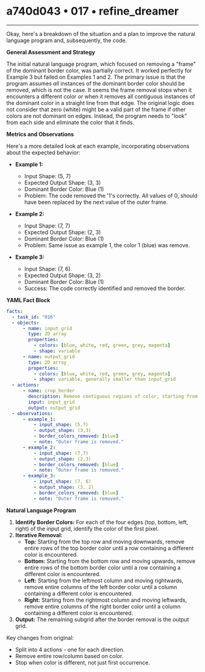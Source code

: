 # a740d043 • 017 • refine_dreamer

---
Okay, here's a breakdown of the situation and a plan to improve the natural language program and, subsequently, the code.

**General Assessment and Strategy**

The initial natural language program, which focused on removing a "frame" of the dominant border color, was partially correct. It worked perfectly for Example 3 but failed on Examples 1 and 2. The primary issue is that the program assumes *all* instances of the dominant border color should be removed, which is not the case. It seems the frame removal stops when it encounters a different color *or* when it removes all contiguous instances of the dominant color in a straight line from that edge. The original logic does not consider that zero (white) might be a valid part of the frame if other colors are not dominant on edges. Instead, the program needs to "look" from each side and eliminate the color that it finds.

**Metrics and Observations**

Here's a more detailed look at each example, incorporating observations about the expected behavior:

*   **Example 1:**
    *   Input Shape: (5, 7)
    *   Expected Output Shape: (3, 3)
    *   Dominant Border Color: Blue (1)
    *   Problem: The code removed the '1's correctly. All values of 0, should
        have been replaced by the next value of the outer frame.

*   **Example 2:**
    *   Input Shape: (7, 7)
    *   Expected Output Shape: (2, 3)
    *   Dominant Border Color: Blue (1)
    *   Problem: Same issue as example 1, the color 1 (blue) was remove.

*   **Example 3:**
    *   Input Shape: (7, 6)
    *   Expected Output Shape: (3, 2)
    *   Dominant Border Color: Blue (1)
    *   Success: The code correctly identified and removed the border.

**YAML Fact Block**

```yaml
facts:
  - task_id: "016"
  - objects:
      - name: input_grid
        type: 2D array
        properties:
          - colors: [blue, white, red, green, grey, magenta]
          - shape: variable
      - name: output_grid
        type: 2D array
        properties:
          - colors: [blue, white, red, green, grey, magenta]
          - shape: variable, generally smaller than input_grid
  - actions:
      - name: crop_border
        description: Remove contiguous regions of color, starting from each edge, stopping if different color is found, or if contiguos line is removed.
        input: input_grid
        output: output_grid
  - observations:
      - example_1:
          - input_shape: (5,7)
          - output_shape: (3,3)
          - border_colors_removed: [blue]
          - note: "Outer frame is removed."
      - example_2:
          - input_shape: (7,7)
          - output_shape: (2,3)
          - border_colors_removed: [blue]
          - note: "Outer frame is removed."
      - example_3:
          - input_shape: (7, 6)
          - output_shape: (3, 2)
          - border_colors_removed: [blue]
          - note: "Outer frame is removed."
```

**Natural Language Program**

1.  **Identify Border Colors:** For each of the four edges (top, bottom, left, right) of the input grid, identify the color of the first pixel.
2.  **Iterative Removal:**
    *   **Top:** Starting from the top row and moving downwards, remove entire rows of the top border color until a row containing a different color is encountered.
    *   **Bottom:** Starting from the bottom row and moving upwards, remove entire rows of the bottom border color until a row containing a different color is encountered.
    *   **Left:** Starting from the leftmost column and moving rightwards, remove entire columns of the left border color until a column containing a different color is encountered.
    *   **Right:** Starting from the rightmost column and moving leftwards, remove entire columns of the right border color until a column containing a different color is encountered.
3.  **Output:** The remaining subgrid after the border removal is the output grid.

Key changes from original:

- Split into 4 actions - one for each direction.
- Remove entire row/column based on color.
- Stop when color is different, not just first occurrence.

